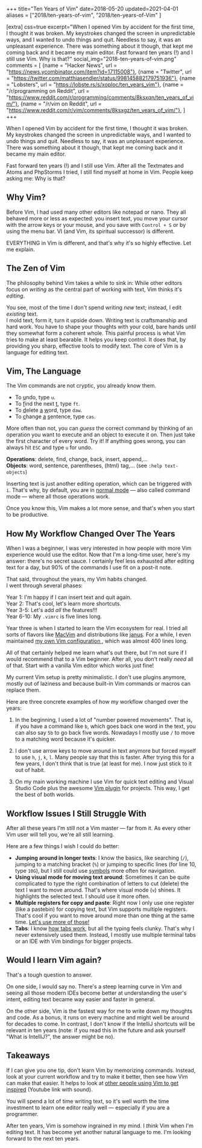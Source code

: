 +++
title="Ten Years of Vim"
date=2018-05-20
updated=2021-04-01
aliases = ["2018/ten-years-of-vim", "2018/ten-years-of-Vim" ]

[extra]
css=true
excerpt="When I opened Vim by accident for the first time, I thought it was broken. My keystrokes changed the screen in unpredictable ways, and I wanted to undo things and quit. Needless to say, it was an unpleasant experience. There was something about it though, that kept me coming back and it became my main editor. Fast forward ten years (!) and I still use Vim. Why is that?"
social_img="2018-ten-years-of-vim.png"
comments = [
  {name = "Hacker News", url = "https://news.ycombinator.com/item?id=17115008"},
  {name = "Twitter", url = "https://twitter.com/matthiasendler/status/998145882179751936"},
  {name = "Lobsters", url = "https://lobste.rs/s/xoploc/ten_years_vim"},
  {name = "/r/programming on Reddit", url = "https://www.reddit.com/r/programming/comments/8ksxqn/ten_years_of_vim/"},
  {name = "/r/vim on Reddit", url = "https://www.reddit.com/r/vim/comments/8ksxgz/ten_years_of_vim/"},
]
+++

<div class="vim">
<div class="cursor"></div>
</div>

When I opened Vim by accident for the first time, I thought it was broken. My
keystrokes changed the screen in unpredictable ways, and I wanted to undo things
and quit. Needless to say, it was an unpleasant experience. There was something
about it though, that kept me coming back and it became my main editor.

Fast forward ten years (!) and I still use Vim.
After all the Textmates and Atoms and PhpStorms I tried, I still find myself at home in Vim.
People keep asking me: Why is that?

## Why Vim?

Before Vim, I had used many other editors like notepad or nano. They all behaved more or less as expected: you insert text, you move your cursor with the arrow keys or your mouse, and you save with `Control + S` or by using the menu bar. VI (and Vim, its spiritual successor) is different.

EVERYTHING in Vim is different, and that's why it's so highly effective. Let me explain.

## The Zen of Vim

The philosophy behind Vim takes a while to sink in:
While other editors focus on _writing_ as the central part of working with text, Vim thinks it's _editing_.

You see, most of the time I don't spend writing _new_ text; instead, I edit _existing_ text.  
I mold text, form it, turn it upside down.
Writing text is craftsmanship and hard work. You have to shape your thoughts with your cold, bare hands until they somewhat form a coherent whole.
This painful process is what Vim tries to make at least bearable. It helps you keep control.
It does that, by providing you sharp, effective tools to modify text.
The core of Vim is a language for editing text.

## Vim, The Language

The Vim commands are not cryptic, you already know them.

- To <u>u</u>ndo, type `u`.
- To <u>f</u>ind the next <u>t</u>, type `ft`.
- To <u>d</u>elete <u>a</u> <u>w</u>ord, type `daw`.
- To <u>c</u>hange <u>a</u> <u>s</u>entence, type `cas`.

More often than not, you can _guess_ the correct command by thinking of an operation you want to execute and an object to execute it on.
Then just take the first character of every word. Try it!
If anything goes wrong, you can always hit `ESC` and type `u` for undo.

**Operations**: delete, find, change, back, insert, append,...  
**Objects**: word, sentence, parentheses, (html) tag,... (see `:help text-objects`)

Inserting text is just another editing operation, which can be triggered with `i`.
That's why, by default, you are in [normal mode](https://en.wikibooks.org/wiki/Learning_the_vi_Editor/Vim/Modes) &mdash; also called command mode &mdash; where all those operations work.

Once you know this, Vim makes a lot more sense, and that's when you start to be productive.

## How My Workflow Changed Over The Years

When I was a beginner, I was very interested in how people with more Vim experience would use the editor.
Now that I'm a long-time user, here's my answer: there's no secret sauce.
I certainly feel less exhausted after editing text for a day, but 90% of the commands I use fit on a post-it note.

That said, throughout the years, my Vim habits changed.  
I went through several phases:

Year 1: I'm happy if I can insert text and quit again.  
Year 2: That's cool, let's learn more shortcuts.  
Year 3-5: Let's add _all_ the features!!!  
Year 6-10: My `.vimrc` is five lines long.

Year three is when I started to learn the Vim ecosystem for real.
I tried all sorts of flavors like [MacVim](https://macvim-dev.github.io/macvim/) and distributions like [janus](https://github.com/carlhuda/janus).
For a while, I even maintained [my own Vim configuration
](https://github.com/mre/dotVim/blob/master/.vimrc), which was almost 400 lines long.

All of that certainly helped me learn what's out there, but I'm not sure if I would recommend that to a Vim beginner.
After all, you don't really _need_ all of that. Start with a vanilla Vim editor which works just fine!

My current Vim setup is pretty minimalistic. I don't use plugins anymore, mostly out of laziness and because built-in Vim commands or macros can replace them.

Here are three concrete examples of how my workflow changed over the years:

1. In the beginning, I used a lot of "number powered movements". That is, if you have a command like `b`, which goes back one word in the text, you can also say `5b` to go back five words. Nowadays I mostly use `/` to move to a matching word because it's quicker.

2. I don't use arrow keys to move around in text anymore but forced myself to use `h`, `j`, `k`, `l`. Many people say that this is faster. After trying this for a few years, I don't think that is true (at least for me). I now just stick to it out of habit.

3. On my main working machine I use Vim for quick text editing and Visual Studio Code plus the awesome [Vim plugin](https://github.com/VSCodeVim/Vim) for projects. This way, I get the best of both worlds.

## Workflow Issues I Still Struggle With

After all these years I'm still not a Vim master &mdash; far from it.
As every other Vim user will tell you, we're all still learning.

Here are a few things I wish I could do better:

- **Jumping around in longer texts**: I know the basics, like searching (`/`), jumping to a matching bracket (`%`) or jumping to specific lines (for line 10, type `10G`), but I still could use [symbols](<https://en.wikipedia.org/wiki/Symbol_(programming)>) more often for navigation.
- **Using visual mode for moving text around**: Sometimes it can be quite complicated to type the right combination of letters to cut (delete) the text I want to move around. That's where visual mode (`v`) shines. It highlights the selected text. I should use it more often.
- **Multiple registers for copy and paste**: Right now I only use one register (like a pastebin) for copying text, but Vim supports multiple registers. That's cool if you want to move around more than one thing at the same time. [Let's use more of those!](https://vim.fandom.com/wiki/Copy%2c_cut_and_paste)
- **Tabs**: I know [how tabs work](https://vim.fandom.com/wiki/Using_tab_pages), but all the typing feels clunky. That's why I never extensively used them. Instead, I mostly use multiple terminal tabs or an IDE with Vim bindings for bigger projects.

## Would I learn Vim again?

That's a tough question to answer.

On one side, I would say no.
There's a steep learning curve in Vim and seeing all those modern IDEs become better at understanding the user's intent, editing text became way easier and faster in general.

On the other side, Vim is the fastest way for me to write down my thoughts and code. As a bonus, it runs on every machine and might well be around for decades to come. In contrast, I don't know if the IntelliJ shortcuts will be relevant in ten years (note: if you read this in the future and ask yourself "What is IntelliJ?", the answer might be no).

## Takeaways

If I can give you one tip, don't learn Vim by memorizing commands. Instead, look at your current workflow and try to make it better, then see how Vim can make that easier. It helps to look at [other people using Vim to get inspired](https://youtu.be/yG-UaBJXZ80?t=43m12s) (Youtube link with sound).

You will spend a lot of time writing text, so it's well worth the time investment to learn one editor really well &mdash; especially if you are a programmer.

After ten years, Vim is somehow ingrained in my mind. I _think_ Vim when I'm editing text. It has become yet another natural language to me. I'm looking forward to the next ten years.
